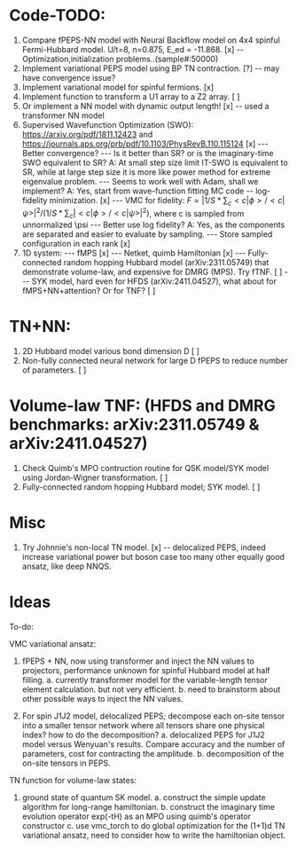 # Code-TODO:

1. Compare fPEPS-NN model with Neural Backflow model on 4x4 spinful Fermi-Hubbard model. U/t=8, n=0.875, E_ed = -11.868. [x] -- Optimization,initialization problems..(sample#:50000)
2. Implement variational PEPS model using BP TN contraction. [?] -- may have convergence issue?
3. Implement variational model for spinful fermions. [x]
4. Implement function to transform a U1 array to a Z2 array. [ ]
5. Or implement a NN model with dynamic output length! [x] -- used a transformer NN model
6. Supervised Wavefunction Optimization (SWO): https://arxiv.org/pdf/1811.12423 and https://journals.aps.org/prb/pdf/10.1103/PhysRevB.110.115124 [x]
    --- Better convergence?
    --- Is it better than SR? or is the imaginary-time SWO equivalent to SR? 
        A: At small step size limit IT-SWO is equivalent to SR, while at large step size it is more like power method for extreme eigenvalue problem.
    --- Seems to work well with Adam, shall we implement?
        A: Yes, start from wave-function fitting MC code -- log-fidelity minimization. [x]
    --- VMC for fidelity: $F = |1/S * \sum_c <c|\phi>/<c|\psi>|^2 / (1/S * \sum_c |<c|\phi>/<c|\psi>|^2)$, where c is sampled from unnormalized \psi
    --- Better use log fidelity?
        A: Yes, as the components are separated and easier to evaluate by sampling.
    --- Store sampled configuration in each rank [x]
7. 1D system:
    --- fMPS [x]
    --- Netket, quimb Hamiltonian [x]
    --- Fully-connected random hopping Hubbard model (arXiv:2311.05749) that demonstrate volume-law, and expensive for DMRG (MPS). Try fTNF. [ ]
    --- SYK model, hard even for HFDS (arXiv:2411.04527), what about for fMPS+NN+attention? Or for TNF? [ ]

# TN+NN:
1. 2D Hubbard model various bond dimension D [ ]
2. Non-fully connected neural network for large D fPEPS to reduce number of parameters. [ ]





# Volume-law TNF: (HFDS and DMRG benchmarks: arXiv:2311.05749 & arXiv:2411.04527)
1. Check Quimb's MPO contruction routine for QSK model/SYK model using Jordan-Wigner transformation. [ ]
2. Fully-connected random hopping Hubbard model; SYK model. [ ]



# Misc

1. Try Johnnie's non-local TN model. [x] -- delocalized PEPS, indeed increase variational power but boson case too many other equally good ansatz, like deep NNQS.


# Ideas

To-do:

VMC variational ansatz:

1. fPEPS + NN, now using transformer and inject the NN values to projectors, performance unknown for spinful Hubbard model at half filling.
    a. currently transformer model for the variable-length tensor element calculation. but not very efficient.
    b. need to brainstorm about other possible ways to inject the NN values.

2. For spin J1J2 model, delocalized PEPS; decompose each on-site tensor into a smaller tensor network where all tensors share one physical index? how to do the decomposition?
    a. delocalized PEPS for J1J2 model versus Wenyuan's results. Compare accuracy and the number of parameters, cost for contracting the amplitude.
    b. decomposition of the on-site tensors in PEPS.


TN function for volume-law states:

1. ground state of quantum SK model.
    a. construct the simple update algorithm for long-range hamiltonian.
    b. construct the imaginary time evolution operator exp(-tH) as an MPO using quimb's operator constructor
    c. use vmc_torch to do global optimization for the (1+1)d TN variational ansatz, need to consider how to write the hamiltonian object.